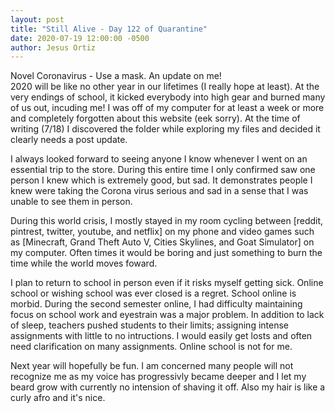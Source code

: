 ```yaml
---
layout: post
title: "Still Alive - Day 122 of Quarantine"
date: 2020-07-19 12:00:00 -0500
author: Jesus Ortiz
---
```


<bold>Novel Coronavirus - Use a mask.</bold> An update on me! <br> 2020 will be like no other year in our lifetimes (I really hope at least). At the very endings of school, it kicked
everybody into high gear and burned many of us out, incuding me! I was off of my computer for at least a week or more and completely forgotten about this
website (eek sorry). At the time of writing (7/18) I discovered the folder while exploring my files and decided it clearly needs a post update. <br>

I always looked forward to seeing anyone I know whenever I went on an essential trip to the store. 
During this entire time I only confirmed saw one person I knew which is extremely good, but sad. It demonstrates people I knew were taking the 
Corona virus serious and sad in a sense that I was unable to see them in person. <br>


During this world crisis, I mostly stayed in my room cycling between [reddit, pintrest, twitter, youtube, and netflix] on my phone and video games 
such as [Minecraft, Grand Theft Auto V, Cities Skylines, and Goat Simulator] on my computer. Often times it would be boring and just something
to burn the time while the world moves foward. <br>

I plan to return to school in person even if it risks myself getting sick. Online school or wishing school was ever closed is a regret. School online
is morbid. During the second semester online, I had difficulty maintaining focus on school work and eyestrain was a major problem. In addition to lack of 
sleep, teachers pushed students to their limits; assigning intense assignments with little to no intructions. I would easily get losts and often
need clarification on many assignments. Online school is not for me. <br>

Next year will hopefully be fun. I am concerned many people will not recognize me as my voice has progressivly became deeper and I let my beard grow with
currently no intension of shaving it off. Also my <bold>hair is like a curly afro</bold> and it's nice.

